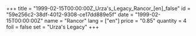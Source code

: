 +++
title = "1999-02-15T00:00:00Z_Urza's_Legacy_Rancor_[en]_false"
id = "59e256c2-38df-4012-9308-ce17dd889e5f"
date = "1999-02-15T00:00:00Z"
name = "Rancor"
lang = ["en"]
price = "0.85"
quantity = 4
foil = false
set = "Urza's Legacy"
+++
